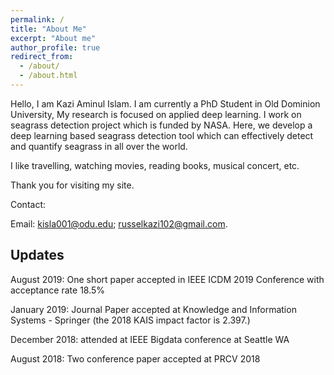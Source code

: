 ```yaml
---
permalink: /
title: "About Me"
excerpt: "About me"
author_profile: true
redirect_from: 
  - /about/
  - /about.html
---
```


Hello, I am Kazi Aminul Islam. I am currently a PhD Student in Old Dominion University, My research is focused on applied deep learning. I work on seagrass detection project which is funded by NASA. Here, we develop a deep learning based seagrass detection tool which can effectively detect and quantify seagrass in all over the world. 

I like travelling, watching movies, reading books, musical concert, etc. 

Thank you for visiting my site.

Contact:

Email: kisla001@odu.edu; russelkazi102@gmail.com.



Updates
------
August 2019: One short paper accepted in IEEE ICDM 2019 Conference with acceptance rate 18.5% 

January 2019: Journal Paper accepted at Knowledge and Information Systems - Springer (the 2018 KAIS impact factor is 2.397.)

December 2018: attended at IEEE Bigdata conference at Seattle WA

August 2018: Two conference paper accepted at PRCV 2018





